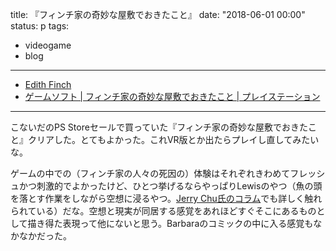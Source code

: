 title: 『フィンチ家の奇妙な屋敷でおきたこと』
date: "2018-06-01 00:00"
status: p
tags:
- videogame
- blog
---
- [Edith Finch](http://edithfinch.com/)
- [ゲームソフト | フィンチ家の奇妙な屋敷でおきたこと | プレイステーション](https://www.jp.playstation.com/games/what-remains-of-edith-finch-ps4/)

---

こないだのPS Storeセールで買っていた『フィンチ家の奇妙な屋敷でおきたこと』クリアした。とてもよかった。これVR版とか出たらプレイし直してみたいな。<br>

ゲームの中での（フィンチ家の人々の死因の）体験はそれぞれきわめてフレッシュかつ刺激的でよかったけど、ひとつ挙げるならやっぱりLewisのやつ（魚の頭を落とす作業をしながら空想に浸るやつ。[Jerry Chu氏のコラム](http://www.4gamer.net/games/374/G037446/20171201184/)でも詳しく触れられている）だな。空想と現実が同居する感覚をあれほどすぐそこにあるものとして描き得た表現って他にないと思う。Barbaraのコミックの中に入る感覚もなかなかだった。<br>
